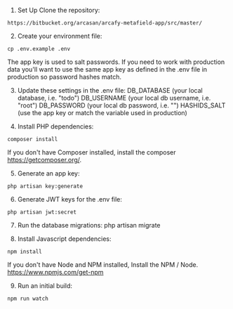 1. Set Up
Clone the repository: 
```
https://bitbucket.org/arcasan/arcafy-metafield-app/src/master/

```

2. Create your environment file:
```
cp .env.example .env
```

The app key is used to salt passwords. If you need to work with production data you'll want to use the same app key as defined in the .env file in production so password hashes match.

3. Update these settings in the .env file:
DB_DATABASE (your local database, i.e. "todo")
DB_USERNAME (your local db username, i.e. "root")
DB_PASSWORD (your local db password, i.e. "")
HASHIDS_SALT (use the app key or match the variable used in production)

4. Install PHP dependencies:
```
composer install
```

If you don't have Composer installed, install the composer https://getcomposer.org/.

5. Generate an app key:
```
php artisan key:generate
```


6. Generate JWT keys for the .env file:
```
php artisan jwt:secret
```

7. Run the database migrations:
php artisan migrate

8. Install Javascript dependencies:
```
npm install
```

If you don't have Node and NPM installed, Install the NPM / Node. https://www.npmjs.com/get-npm

9. Run an initial build:
```
npm run watch
```